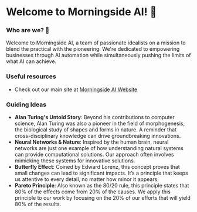 # Welcome to Morningside AI! 👋

### Who are we? 🌟
Welcome to Morningside AI, a team of passionate idealists on a mission to blend the practical with the pioneering. We're dedicated to empowering businesses through AI automation while simultaneously pushing the limits of what AI can achieve.

### Useful resources

- Check out our main site at [Morningside AI Website](https://morningside.ai/)

### Guiding Ideas
- **Alan Turing's Untold Story**: Beyond his contributions to computer science, Alan Turing was also a pioneer in the field of morphogenesis, the biological study of shapes and forms in nature. A reminder that cross-disciplinary knowledge can drive groundbreaking innovations.
- **Neural Networks & Nature**: Inspired by the human brain, neural networks are just one example of how understanding natural systems can provide computational solutions. Our approach often involves mimicking these systems for innovative solutions.
- **Butterfly Effect**: Coined by Edward Lorenz, this concept proves that small changes can lead to significant impacts. It’s a principle that keeps us attentive to every detail, no matter how minor it appears.
- **Pareto Principle**: Also known as the 80/20 rule, this principle states that 80% of the effects come from 20% of the causes. We apply this principle to our work by focusing on the 20% of our efforts that will yield 80% of the results.



